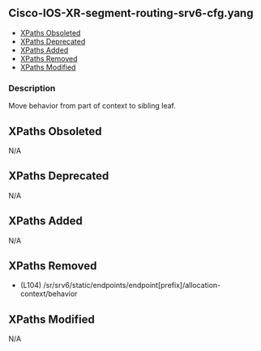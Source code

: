 ## Cisco-IOS-XR-segment-routing-srv6-cfg.yang

- [XPaths Obsoleted](#xpaths-obsoleted)
- [XPaths Deprecated](#xpaths-deprecated)
- [XPaths Added](#xpaths-added)
- [XPaths Removed](#xpaths-removed)
- [XPaths Modified](#xpaths-modified)

### Description

Move behavior from part of context to sibling leaf.

## XPaths Obsoleted

N/A

## XPaths Deprecated

N/A

## XPaths Added

N/A

## XPaths Removed

- (L104)	/sr/srv6/static/endpoints/endpoint[prefix]/allocation-context/behavior

## XPaths Modified

N/A

